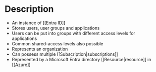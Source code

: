 # Description
- An instance of [[Entra ID]]
- Stores users, user groups and applications
- Users can be put into groups with different access levels for applications
- Common shared-access levels also possible
- Represents an organization
- Can possess multiple [[Subscription|subscriptions]]
- Represented by a Microsoft Entra directory [[Resource|resource]] in [[Azure]]